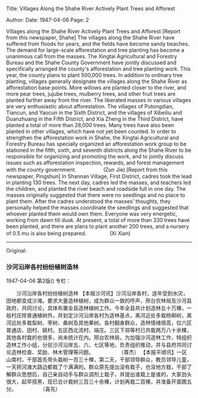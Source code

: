 Title: Villages Along the Shahe River Actively Plant Trees and Afforest

Author:
Date: 1947-04-06
Page: 2

Villages along the Shahe River Actively Plant Trees and Afforest
    [Report from this newspaper, Shahe] The villages along the Shahe River have suffered from floods for years, and the fields have become sandy beaches. The demand for large-scale afforestation and tree planting has become a unanimous call from the masses. The Xingtai Agricultural and Forestry Bureau and the Shahe County Government have jointly discussed and specifically arranged the county's afforestation and tree planting work. This year, the county plans to plant 500,000 trees. In addition to ordinary tree planting, villages generally designate the villages along the Shahe River as afforestation base points. More willows are planted closer to the river, and more pear trees, jujube trees, mulberry trees, and other fruit trees are planted further away from the river. The liberated masses in various villages are very enthusiastic about afforestation. The villages of Putongdian, Tiancun, and Yaocun in the Sixth District, and the villages of Xibeiliu and Duanzhuang in the Fifth District, and Xia Zheng in the Third District, have planted a total of more than 28,000 trees. Many trees have also been planted in other villages, which have not yet been counted. In order to strengthen the afforestation work in Shahe, the Xingtai Agricultural and Forestry Bureau has specially organized an afforestation work group to be stationed in the fifth, sixth, and seventh districts along the Shahe River to be responsible for organizing and promoting the work, and to jointly discuss issues such as afforestation inspection, rewards, and forest management with the county government.
　　　　　(Zun Jie)
    [Report from this newspaper, Pingshun] In Shannan Village, First District, cadres took the lead in planting 130 trees. The next day, cadres led the masses, and teachers led the children, and planted the river beach and roadside full in one day. The masses originally suggested that there were no seedlings and no place to plant them. After the cadres understood the masses' thoughts, they personally helped the masses coordinate the seedlings and suggested that whoever planted them would own them. Everyone was very energetic, working from dawn till dusk. At present, a total of more than 330 trees have been planted, and there are plans to plant another 200 trees, and a nursery of 0.5 mu is also being prepared.
　　　　          (Xi Xian)



<hr /> 

Original: 


### 沙河沿岸各村纷纷植树造林

1947-04-06
第2版()
专栏：

　　沙河沿岸各村纷纷植树造林
    【本报沙河讯】沙河沿岸各村，连年受到水灾，田地都变成沙滩。要求大量造林植树，成为群众一致的呼声，邢台农林局及沙河县政府，共同讨论，具体布置全县造林植树工作。今年全县共计划造林五十万棵，一般村庄除普通植树外，并划定沙河沿岸各村为造林基点，离河近处多栽杨柳树，离河远处多栽梨树、枣树、桑树及其他果树。各村翻身群众，造林情绪很高，仅六区普通店、田村、姚村。五区西北流村、端庄。三区下郑等村已共栽两万八十余棵，其他各村栽的也很多，尚未统计在内。邢台农林局，为加强沙河造林工作，特组织造林工作小组，分驻沙河沿岸五、六、七区等地，负责组织推动，并与县府共同讨论造林检查、奖励、林木管理等问题。
　　　　　（尊杰）
    【本报平顺讯】一区山南村，干部首先带头栽树一百三十棵，第二天，干部领导群众，教员领导儿童，一天把河滩大路边都栽了个满满的。群众原先提出没有栽子，也没地方栽，干部了解群众思想后，自己亲自动手与群众调剂上栽子，并提出谁栽上是谁的，大家劲头很大，起早搭黑，现已合计栽树三百三十余棵，计划再栽二百棵，并准备开苗圃五分。
　　　　          （喜先）
